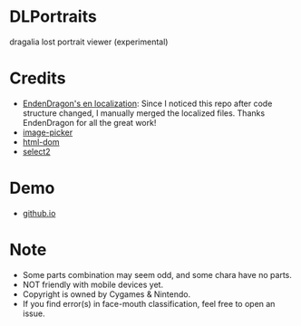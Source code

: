 # DLPortraits
dragalia lost portrait viewer (experimental)
# Credits
- [EndenDragon's en localization](https://github.com/EndenDragon/DLPortraits): Since I noticed this repo after code structure changed, I manually merged the localized files. Thanks EndenDragon for all the great work!
- [image-picker](https://github.com/rvera/image-picker)
- [html-dom](https://github.com/phuoc-ng/html-dom)
- [select2](https://github.com/select2/select2)
# Demo
- [github.io](https://sh0wer1ee.github.io/DLPortraits)
# Note
- Some parts combination may seem odd, and some chara have no parts.
- NOT friendly with mobile devices yet.
- Copyright is owned by Cygames & Nintendo.
- If you find error(s) in face-mouth classification, feel free to open an issue.